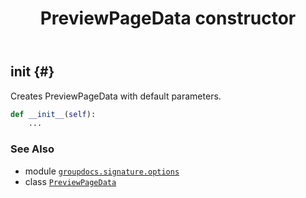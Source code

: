 ﻿---
title: PreviewPageData constructor
second_title: GroupDocs.Signature for Python via .NET API References
description: 
type: docs
url: /python-net/groupdocs.signature.options/previewpagedata/__init__/
is_root: false
weight: 10
---

## __init__ {#}

Creates PreviewPageData with default parameters.



```python
def __init__(self):
    ...
```





### See Also
* module [`groupdocs.signature.options`](../../)
* class [`PreviewPageData`](/signature/python-net/groupdocs.signature.options/previewpagedata)
